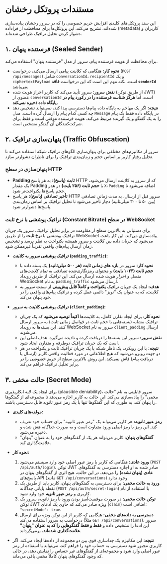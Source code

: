 # مستندات پروتکل رخشان

این سند پروتکل‌های کلیدی افزایش حریم خصوصی را که در سرور رخشان پیاده‌سازی شده‌اند، تشریح می‌کند. این پروتکل‌ها برای محافظت از فراداده (metadata) کاربران و دشوار کردن تحلیل ترافیک طراحی شده‌اند.

## ۱. فرستنده پنهان (Sealed Sender)

برای محافظت از هویت فرستنده پیام، سرور از مدل "فرستنده پنهان" استفاده می‌کند.

- **نحوه کار:** هنگامی که کلاینت پیامی ارسال می‌کند، درخواست (`POST /api/messages`) شامل `conversationId`، `recipientId` و یک `ciphertextPayload` است. نکته مهم این است که این درخواست **فاقد `senderId`** می‌باشد.
- **نقش سرور:** سرور تأیید می‌کند که کاربر احراز هویت شده (از طریق توکن JWT) عضوی از `conversationId` است، اما **هرگز شناسه فرستنده را در رکورد پیام در پایگاه داده ذخیره نمی‌کند.**
- **نتیجه:** اگر یک مهاجم به پایگاه داده پیام‌ها دسترسی پیدا کند، نمی‌تواند تشخیص دهد چه کسی کدام پیام را ارسال کرده است. مدل `Message` در پایگاه داده فقط یک پیام را به یک گفتگو و یک گیرنده مرتبط می‌کند. هویت فرستنده موقتی است و فقط برای شرکت‌کنندگان آن گفتگو مشخص است.

## ۲. پنهان‌سازی ترافیک (Traffic Obfuscation)

سرور از مکانیزم‌های مختلفی برای پنهان‌سازی الگوهای ترافیک شبکه استفاده می‌کند تا تحلیل رفتار کاربر بر اساس حجم و زمان‌بندی ترافیک را برای ناظران دشوارتر سازد.

### پنهان‌سازی در سطح HTTP

- **Padding ثابت (پاسخ):** به هر پاسخ HTTP که از سرور به کلاینت ارسال می‌شود، یک مقدار Padding با **حجم ثابت (۲۵۶ بایت)** در هدر `X-Padding` اضافه می‌شود تا حجم پاسخ‌ها یکنواخت‌تر شود.
- **تأخیر تصادفی (پاسخ):** هر پاسخ HTTP سرور قبل از ارسال، به مدت زمانی تصادفی (بین ۵۰ تا ۳۰۰ میلی‌ثانیه) دچار تأخیر می‌شود تا تحلیل ترافیک بر اساس زمان‌بندی پاسخ‌ها دشوارتر شود.

### ترافیک پوششی با نرخ ثابت (Constant Bitrate) در سطح WebSocket

برای دستیابی به بالاترین سطح از مقاومت در برابر تحلیل ترافیک، سرور یک جریان ترافیک پوششی با **نرخ ثابت** را از طریق WebSocket پیاده‌سازی می‌کند. این کار باعث می‌شود که جریان داده بین کلاینت و سرور همیشه یکنواخت به نظر برسد و تشخیص زمان ارسال پیام‌های واقعی تقریباً غیرممکن شود.

- **ترافیک پوششی سرور به کلاینت (`padding_traffic`):**
  - **نحوه کار:** سرور در **بازه های زمانی ثابت (هر ۵۰۰ میلی‌ثانیه)** یک بسته داده با **حجم ثابت (۱۰۲۴ بایت)** و محتوای رمزنگاری‌شده تصادفی به *تمام کلاینت‌های متصل و احراز هویت شده* ارسال می‌کند. این ترافیک از طریق رویداد WebSocket به نام `padding_traffic` ارسال می‌شود.
  - **هدف:** ایجاد یک جریان ترافیک **یکنواخت و کاملاً قابل پیش‌بینی** از سمت سرور به کلاینت، که به عنوان یک "نویز" دائمی عمل کرده و ترافیک پیام‌های واقعی را در خود پنهان می‌کند.

- **ترافیک پوششی کلاینت به سرور (`client_padding`):**
  - **نحوه کار:** برای ایجاد تقارن کامل، به کلاینت‌ها **اکیداً توصیه می‌شود** که یک جریان ترافیک مشابه (بسته‌هایی با حجم ثابت در فواصل زمانی ثابت) به سرور ارسال کنند. این بسته‌ها به رویداد WebSocket سرور به نام `client_padding` ارسال می‌شوند.
  - **نقش سرور:** سرور این بسته‌ها را دریافت کرده و نادیده می‌گیرد. هدف اصلی این است که یک جریان ترافیک دوطرفه و متقارن ایجاد شود.
  - **نتیجه:** با این رویکرد، یک ناظر شبکه با یک جریان ترافیک ثابت و یکنواخت در هر دو جهت روبرو می‌شود که هیچ اطلاعاتی در مورد فعالیت واقعی کاربر (ارسال یا دریافت پیام) فاش نمی‌کند. این روش بالاترین سطح از حریم خصوصی را در برابر تحلیل ترافیک فراهم می‌کند.

## ۳. حالت مخفی (Secret Mode)

برای ایجاد یک لایه انکارپذیری (plausible deniability)، سرور قابلیتی به نام "حالت مخفی" را پیاده‌سازی می‌کند. این حالت به کاربر اجازه می‌دهد تا مجموعه‌ای از گفتگوها را پنهان کند، به طوری که این گفتگوها تنها با یک رمز عبور ثانویه قابل دسترسی باشند.

- **مولفه‌های کلیدی:**
  - **رمز عبور ثانویه:** هر کاربر می‌تواند یک "رمز عبور ثانویه" برای حساب خود تعریف کند. این رمز با رمز اصلی ورود متفاوت است و به صورت جداگانه هش شده و ذخیره می‌شود.
  - **گفتگوهای پنهان:** کاربر می‌تواند هر یک از گفتگوهای خود را به عنوان "پنهان" علامت‌گذاری کند.

- **نحوه کار:**
  1. **ورود عادی:** هنگامی که کاربر با رمز عبور اصلی خود وارد سیستم می‌شود (`POST /api/auth/login`)، توکن JWT صادر شده به او اجازه دسترسی به گفتگوهای **عادی (پنهان نشده)** را می‌دهد. در این حالت، هیچ اثری از گفتگوهای پنهان در پاسخ‌های API (مانند `GET /api/conversations`) وجود ندارد.
  2. **ورود به حالت مخفی:** برای دسترسی به گفتگوهای پنهان، کاربر باید از طریق یک نقطه پایانی جداگانه (`POST /api/auth/secret-login`) با استفاده از نام کاربری و **رمز عبور ثانویه** خود وارد شود.
  3. **توکن حالت مخفی:** در صورت موفقیت‌آمیز بودن ورود با رمز ثانویه، سرور یک توکن JWT ویژه صادر می‌کند که حاوی یک ادعای (`claim`) اضافی است: `"secretMode": true`.
  4. **دسترسی به داده‌های مخفی:** هنگامی که کاربر از این توکن ویژه برای ارسال درخواست به سرور استفاده می‌کند (مثلاً `GET /api/conversations`)، سرور این ادعا را تشخیص داده و **فقط و فقط گفتگوهایی را که به عنوان "پنهان" علامت‌گذاری شده‌اند**، برمی‌گرداند.

- **نتیجه:** این مکانیزم یک جداسازی قوی بین دو مجموعه از داده‌ها ایجاد می‌کند. اگر کاربری مجبور شود دسترسی به حساب خود را فراهم کند، می‌تواند با استفاده از رمز عبور اصلی وارد شود و مجموعه‌ای از گفتگوهای غیر حساس را نمایش دهد، در حالی که وجود گفتگوهای پنهان کاملاً مخفی باقی می‌ماند.

